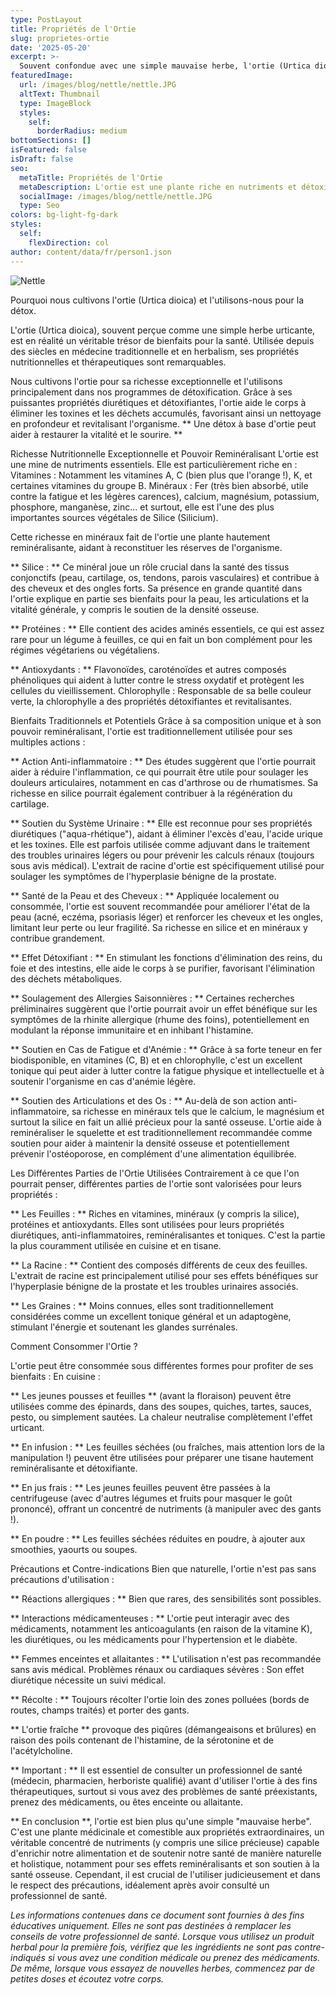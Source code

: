 ```yaml
---
type: PostLayout
title: Propriétés de l'Ortie
slug: proprietes-ortie
date: '2025-05-20'
excerpt: >-
  Souvent confondue avec une simple mauvaise herbe, l'ortie (Urtica dioica) est un concentré de nutrition et de guérison. Nous la cultivons et l'utilisons dans nos programmes de détox pour ses propriétés exceptionnelles de détoxification et de reminéralisation. Riche en vitamines, minéraux (notamment la silice), protéines et antioxydants, l'ortie aide à éliminer les toxines, à soutenir la santé des articulations et des os, à combattre la fatigue et à améliorer la vitalité de la peau et des cheveux. Qu'elle soit infusée en tisane, ajoutée aux plats ou prise en poudre, l'ortie est une alliée naturelle pour le nettoyage, l'énergie et le bien-être général — utilisée avec soin et respect.
featuredImage:
  url: /images/blog/nettle/nettle.JPG
  altText: Thumbnail
  type: ImageBlock
  styles:
    self:
      borderRadius: medium
bottomSections: []
isFeatured: false
isDraft: false
seo:
  metaTitle: Propriétés de l'Ortie
  metaDescription: L'ortie est une plante riche en nutriments et détoxifiante que nous cultivons pour ses bienfaits reminéralisants et anti-inflammatoires — mise en avant dans nos programmes de nettoyage.
  socialImage: /images/blog/nettle/nettle.JPG
  type: Seo
colors: bg-light-fg-dark
styles:
  self:
    flexDirection: col
author: content/data/fr/person1.json
---
```


![Nettle](/images/blog/nettle/nettle.jpg)

Pourquoi nous cultivons l'ortie (Urtica dioica) et l'utilisons-nous pour la détox.

L'ortie (Urtica dioica), souvent perçue comme une simple herbe urticante, est en réalité un véritable trésor de bienfaits pour la santé. Utilisée depuis des siècles en médecine traditionnelle et en herbalism, ses propriétés nutritionnelles et thérapeutiques sont remarquables.

Nous cultivons l'ortie pour sa richesse exceptionnelle et l'utilisons principalement dans nos programmes de détoxification. Grâce à ses puissantes propriétés diurétiques et détoxifiantes, l'ortie aide le corps à éliminer les toxines et les déchets accumulés, favorisant ainsi un nettoyage en profondeur et revitalisant l'organisme.
** Une détox à base d'ortie peut aider à restaurer la vitalité et le sourire. **

Richesse Nutritionnelle Exceptionnelle et Pouvoir Reminéralisant L'ortie est une mine de nutriments essentiels. Elle est particulièrement riche en : Vitamines : Notamment les vitamines A, C (bien plus que l'orange !), K, et certaines vitamines du groupe B.
Minéraux : Fer (très bien absorbé, utile contre la fatigue et les légères carences), calcium, magnésium, potassium, phosphore, manganèse, zinc... et surtout, elle est l'une des plus importantes sources végétales de Silice (Silicium).

Cette richesse en minéraux fait de l'ortie une plante hautement reminéralisante, aidant à reconstituer les réserves de l'organisme.

** Silice : ** Ce minéral joue un rôle crucial dans la santé des tissus conjonctifs (peau, cartilage, os, tendons, parois vasculaires) et contribue à des cheveux et des ongles forts. Sa présence en grande quantité dans l'ortie explique en partie ses bienfaits pour la peau, les articulations et la vitalité générale, y compris le soutien de la densité osseuse.

** Protéines : ** Elle contient des acides aminés essentiels, ce qui est assez rare pour un légume à feuilles, ce qui en fait un bon complément pour les régimes végétariens ou végétaliens.

** Antioxydants : ** Flavonoïdes, caroténoïdes et autres composés phénoliques qui aident à lutter contre le stress oxydatif et protègent les cellules du vieillissement.
Chlorophylle : Responsable de sa belle couleur verte, la chlorophylle a des propriétés détoxifiantes et revitalisantes.

Bienfaits Traditionnels et Potentiels Grâce à sa composition unique et à son pouvoir reminéralisant, l'ortie est traditionnellement utilisée pour ses multiples actions :

** Action Anti-inflammatoire : ** Des études suggèrent que l'ortie pourrait aider à réduire l'inflammation, ce qui pourrait être utile pour soulager les douleurs articulaires, notamment en cas d'arthrose ou de rhumatismes.
Sa richesse en silice pourrait également contribuer à la régénération du cartilage.

** Soutien du Système Urinaire : ** Elle est reconnue pour ses propriétés diurétiques ("aqua-rhétique"), aidant à éliminer l'excès d'eau, l'acide urique et les toxines. Elle est parfois utilisée comme adjuvant dans le traitement des troubles urinaires légers ou pour prévenir les calculs rénaux (toujours sous avis médical). L'extrait de racine d'ortie est spécifiquement utilisé pour soulager les symptômes de l'hyperplasie bénigne de la prostate.

** Santé de la Peau et des Cheveux : ** Appliquée localement ou consommée, l'ortie est souvent recommandée pour améliorer l'état de la peau (acné, eczéma, psoriasis léger) et renforcer les cheveux et les ongles, limitant leur perte ou leur fragilité. Sa richesse en silice et en minéraux y contribue grandement.

** Effet Détoxifiant : ** En stimulant les fonctions d'élimination des reins, du foie et des intestins, elle aide le corps à se purifier, favorisant l'élimination des déchets métaboliques.

** Soulagement des Allergies Saisonnières : ** Certaines recherches préliminaires suggèrent que l'ortie pourrait avoir un effet bénéfique sur les symptômes de la rhinite allergique (rhume des foins), potentiellement en modulant la réponse immunitaire et en inhibant l'histamine.

** Soutien en Cas de Fatigue et d'Anémie : ** Grâce à sa forte teneur en fer biodisponible, en vitamines (C, B) et en chlorophylle, c'est un excellent tonique qui peut aider à lutter contre la fatigue physique et intellectuelle et à soutenir l'organisme en cas d'anémie légère.

** Soutien des Articulations et des Os : ** Au-delà de son action anti-inflammatoire, sa richesse en minéraux tels que le calcium, le magnésium et surtout la silice en fait un allié précieux pour la santé osseuse. L'ortie aide à reminéraliser le squelette et est traditionnellement recommandée comme soutien pour aider à maintenir la densité osseuse et potentiellement prévenir l'ostéoporose, en complément d'une alimentation équilibrée.

Les Différentes Parties de l'Ortie Utilisées Contrairement à ce que l'on pourrait penser, différentes parties de l'ortie sont valorisées pour leurs propriétés :

** Les Feuilles : ** Riches en vitamines, minéraux (y compris la silice), protéines et antioxydants. Elles sont utilisées pour leurs propriétés diurétiques, anti-inflammatoires, reminéralisantes et toniques. C'est la partie la plus couramment utilisée en cuisine et en tisane.

** La Racine : ** Contient des composés différents de ceux des feuilles. L'extrait de racine est principalement utilisé pour ses effets bénéfiques sur l'hyperplasie bénigne de la prostate et les troubles urinaires associés.

** Les Graines : ** Moins connues, elles sont traditionnellement considérées comme un excellent tonique général et un adaptogène, stimulant l'énergie et soutenant les glandes surrénales.

Comment Consommer l'Ortie ?

L'ortie peut être consommée sous différentes formes pour profiter de ses bienfaits : En cuisine :

** Les jeunes pousses et feuilles ** (avant la floraison) peuvent être utilisées comme des épinards, dans des soupes, quiches, tartes, sauces, pesto, ou simplement sautées. La chaleur neutralise complètement l'effet urticant.

** En infusion : ** Les feuilles séchées (ou fraîches, mais attention lors de la manipulation !) peuvent être utilisées pour préparer une tisane hautement reminéralisante et détoxifiante.

** En jus frais : ** Les jeunes feuilles peuvent être passées à la centrifugeuse (avec d'autres légumes et fruits pour masquer le goût prononcé), offrant un concentré de nutriments (à manipuler avec des gants !).

** En poudre : ** Les feuilles séchées réduites en poudre, à ajouter aux smoothies, yaourts ou soupes.

Précautions et Contre-indications Bien que naturelle, l'ortie n'est pas sans précautions d'utilisation :

** Réactions allergiques : ** Bien que rares, des sensibilités sont possibles.

** Interactions médicamenteuses : ** L'ortie peut interagir avec des médicaments, notamment les anticoagulants (en raison de la vitamine K), les diurétiques, ou les médicaments pour l'hypertension et le diabète.

** Femmes enceintes et allaitantes : ** L'utilisation n'est pas recommandée sans avis médical. Problèmes rénaux ou cardiaques sévères : Son effet diurétique nécessite un suivi médical.

** Récolte : ** Toujours récolter l'ortie loin des zones polluées (bords de routes, champs traités) et porter des gants.

** L'ortie fraîche ** provoque des piqûres (démangeaisons et brûlures) en raison des poils contenant de l'histamine, de la sérotonine et de l'acétylcholine.

** Important : ** Il est essentiel de consulter un professionnel de santé (médecin, pharmacien, herboriste qualifié) avant d'utiliser l'ortie à des fins thérapeutiques, surtout si vous avez des problèmes de santé préexistants, prenez des médicaments, ou êtes enceinte ou allaitante.

** En conclusion **, l'ortie est bien plus qu'une simple "mauvaise herbe". C'est une plante médicinale et comestible aux propriétés extraordinaires, un véritable concentré de nutriments (y compris une silice précieuse) capable d'enrichir notre alimentation et de soutenir notre santé de manière naturelle et holistique, notamment pour ses effets reminéralisants et son soutien à la santé osseuse. Cependant, il est crucial de l'utiliser judicieusement et dans le respect des précautions, idéalement après avoir consulté un professionnel de santé.

_Les informations contenues dans ce document sont fournies à des fins éducatives uniquement. Elles ne sont pas destinées à remplacer les conseils de votre professionnel de santé. Lorsque vous utilisez un produit herbal pour la première fois, vérifiez que les ingrédients ne sont pas contre-indiqués si vous avez une condition médicale ou prenez des médicaments. De même, lorsque vous essayez de nouvelles herbes, commencez par de petites doses et écoutez votre corps._
